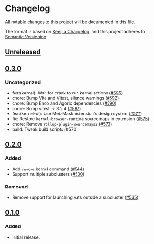 # Changelog

All notable changes to this project will be documented in this file.

The format is based on [Keep a Changelog](https://keepachangelog.com/en/1.0.0/),
and this project adheres to [Semantic Versioning](https://semver.org/spec/v2.0.0.html).

## [Unreleased]

## [0.3.0]

### Uncategorized

- feat(kernel): Wait for crank to run kernel actions ([#595](https://github.com/MetaMask/ocap-kernel/pull/595))
- chore: Bump Vite and Vitest, silence warnings ([#592](https://github.com/MetaMask/ocap-kernel/pull/592))
- chore: Bump Endo and Agoric dependencies ([#590](https://github.com/MetaMask/ocap-kernel/pull/590))
- chore: Bump vitest -> 3.2.4 ([#587](https://github.com/MetaMask/ocap-kernel/pull/587))
- feat(kernel-ui): Use MetaMask extension's design system ([#577](https://github.com/MetaMask/ocap-kernel/pull/577))
- fix: Restore `kernel-browser-runtime` sourcemaps in extension ([#575](https://github.com/MetaMask/ocap-kernel/pull/575))
- chore: Remove `rollup-plugin-sourcemaps2` ([#573](https://github.com/MetaMask/ocap-kernel/pull/573))
- build: Tweak build scripts ([#570](https://github.com/MetaMask/ocap-kernel/pull/570))

## [0.2.0]

### Added

- Add `revoke` kernel command ([#544](https://github.com/MetaMask/ocap-kernel/pull/544))
- Support multiple subclusters ([#530](https://github.com/MetaMask/ocap-kernel/pull/530))

### Removed

- Remove support for launching vats outside a subcluster ([#535](https://github.com/MetaMask/ocap-kernel/pull/535))

## [0.1.0]

### Added

- Initial release.

[Unreleased]: https://github.com/MetaMask/ocap-kernel/compare/@metamask/kernel-browser-runtime@0.3.0...HEAD
[0.3.0]: https://github.com/MetaMask/ocap-kernel/compare/@metamask/kernel-browser-runtime@0.2.0...@metamask/kernel-browser-runtime@0.3.0
[0.2.0]: https://github.com/MetaMask/ocap-kernel/compare/@metamask/kernel-browser-runtime@0.1.0...@metamask/kernel-browser-runtime@0.2.0
[0.1.0]: https://github.com/MetaMask/ocap-kernel/releases/tag/@metamask/kernel-browser-runtime@0.1.0
